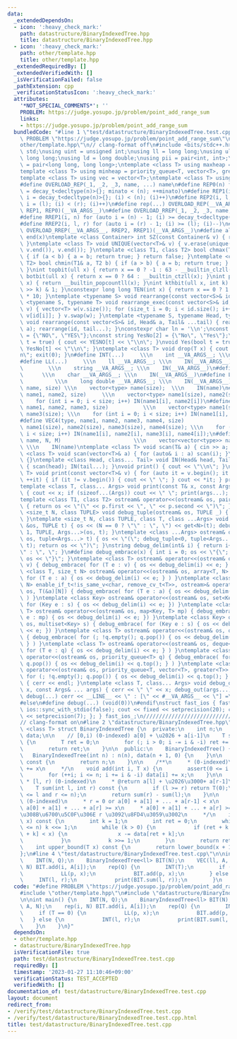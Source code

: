 ```yaml
---
data:
  _extendedDependsOn:
  - icon: ':heavy_check_mark:'
    path: datastructure/BinaryIndexedTree.hpp
    title: datastructure/BinaryIndexedTree.hpp
  - icon: ':heavy_check_mark:'
    path: other/template.hpp
    title: other/template.hpp
  _extendedRequiredBy: []
  _extendedVerifiedWith: []
  _isVerificationFailed: false
  _pathExtension: cpp
  _verificationStatusIcon: ':heavy_check_mark:'
  attributes:
    '*NOT_SPECIAL_COMMENTS*': ''
    PROBLEM: https://judge.yosupo.jp/problem/point_add_range_sum
    links:
    - https://judge.yosupo.jp/problem/point_add_range_sum
  bundledCode: "#line 1 \"test/datastructure/BinaryIndexedTree.test.cpp\"\n#define\
    \ PROBLEM \"https://judge.yosupo.jp/problem/point_add_range_sum\"\n#line 1 \"\
    other/template.hpp\"\n// clang-format off\n#include <bits/stdc++.h>\nusing namespace\
    \ std;\nusing uint = unsigned int;\nusing ll = long long;\nusing ull = unsigned\
    \ long long;\nusing ld = long double;\nusing pii = pair<int, int>;\nusing pll\
    \ = pair<long long, long long>;\ntemplate <class T> using maxheap = priority_queue<T>;\n\
    template <class T> using minheap = priority_queue<T, vector<T>, greater<T>>;\n\
    template <class T> using vec = vector<T>;\ntemplate <class T> using vvec = vector<vector<T>>;\n\
    #define OVERLOAD_REP(_1, _2, _3, name, ...) name\n#define REP0(n) for (auto minato\
    \ = decay_t<decltype(n)>{}; minato < (n); ++minato)\n#define REP1(i, n) for (auto\
    \ i = decay_t<decltype(n)>{}; (i) < (n); (i)++)\n#define REP2(i, l, r) for (auto\
    \ i = (l); (i) < (r); (i)++)\n#define rep(...) OVERLOAD_REP(__VA_ARGS__, REP2,\
    \ REP1, REP0)(__VA_ARGS__)\n#define OVERLOAD_RREP(_1, _2, _3, name, ...) name\n\
    #define RREP1(i, n) for (auto i = (n) - 1; (i) >= decay_t<decltype(n)>{}; (i)--)\n\
    #define RREP2(i, l, r) for (auto i = (r) - 1; (i) >= (l); (i)--)\n#define rrep(...)\
    \ OVERLOAD_RREP(__VA_ARGS__, RREP2, RREP1)(__VA_ARGS__)\n#define all(x) begin(x),\
    \ end(x)\ntemplate <class Container> int SZ(const Container& v) { return int(v.size());\
    \ }\ntemplate <class T> void UNIQUE(vector<T>& v) { v.erase(unique(v.begin(),\
    \ v.end()), v.end()); }\ntemplate <class T1, class T2> bool chmax(T1& a, T2 b)\
    \ { if (a < b) { a = b; return true; } return false; }\ntemplate <class T1, class\
    \ T2> bool chmin(T1& a, T2 b) { if (a > b) { a = b; return true; } return false;\
    \ }\nint topbit(ull x) { return x == 0 ? -1 : 63 - __builtin_clzll(x); }\nint\
    \ botbit(ull x) { return x == 0 ? 64 : __builtin_ctzll(x); }\nint popcount(ull\
    \ x) { return __builtin_popcountll(x); }\nint kthbit(ull x, int k) { return (x\
    \ >> k) & 1; }\nconstexpr long long TEN(int x) { return x == 0 ? 1 : TEN(x - 1)\
    \ * 10; }\ntemplate <typename S> void rearrange(const vector<S>& id) {}\ntemplate\
    \ <typename S, typename T> void rearrange_exec(const vector<S>& id, vector<T>&\
    \ v) { vector<T> w(v.size()); for (size_t i = 0; i < id.size(); i++) { w[i] =\
    \ v[id[i]]; } v.swap(w); }\ntemplate <typename S, typename Head, typename... Tail>\
    \ void rearrange(const vector<S>& id, Head& a, Tail& ...tail) { rearrange_exec(id,\
    \ a); rearrange(id, tail...); }\nconstexpr char ln = '\\n';\nconst string YESNO[2]\
    \ = {\"NO\", \"YES\"};\nconst string YesNo[2] = {\"No\", \"Yes\"};\nvoid YES(bool\
    \ t = true) { cout << YESNO[t] << \"\\n\"; }\nvoid Yes(bool t = true) { cout <<\
    \ YesNo[t] << \"\\n\"; }\ntemplate <class T> void drop(T x) { cout << x << \"\\\
    n\"; exit(0); }\n#define INT(...)     \\\n    int __VA_ARGS__; \\\n    IN(__VA_ARGS__)\n\
    #define LL(...)     \\\n    ll __VA_ARGS__; \\\n    IN(__VA_ARGS__)\n#define STR(...)\
    \        \\\n    string __VA_ARGS__; \\\n    IN(__VA_ARGS__)\n#define CHR(...)\
    \      \\\n    char __VA_ARGS__; \\\n    IN(__VA_ARGS__)\n#define LDB(...)   \
    \          \\\n    long double __VA_ARGS__; \\\n    IN(__VA_ARGS__)\n#define VEC(type,\
    \ name, size) \\\n    vector<type> name(size);  \\\n    IN(name)\n#define VEC2(type,\
    \ name1, name2, size)     \\\n    vector<type> name1(size), name2(size); \\\n\
    \    for (int i = 0; i < size; i++) IN(name1[i], name2[i])\n#define VEC3(type,\
    \ name1, name2, name3, size)           \\\n    vector<type> name1(size), name2(size),\
    \ name3(size); \\\n    for (int i = 0; i < size; i++) IN(name1[i], name2[i], name3[i])\n\
    #define VEC4(type, name1, name2, name3, name4, size)                 \\\n    vector<type>\
    \ name1(size), name2(size), name3(size), name4(size); \\\n    for (int i = 0;\
    \ i < size; i++) IN(name1[i], name2[i], name3[i], name4[i]);\n#define VV(type,\
    \ name, N, M)                       \\\n    vector<vector<type>> name(N, vector<type>(M));\
    \ \\\n    IN(name)\ntemplate <class T> void scan(T& a) { cin >> a; }\ntemplate\
    \ <class T> void scan(vector<T>& a) { for (auto& i : a) scan(i); }\nvoid IN()\
    \ {}\ntemplate <class Head, class... Tail> void IN(Head& head, Tail&... tail)\
    \ { scan(head); IN(tail...); }\nvoid print() { cout << \"\\n\"; }\ntemplate <class\
    \ T> void print(const vector<T>& v) { for (auto it = v.begin(); it != v.end();\
    \ ++it) { if (it != v.begin()) { cout << \" \"; } cout << *it; } print(); }\n\
    template <class T, class... Args> void print(const T& x, const Args& ... args)\
    \ { cout << x; if (sizeof...(Args)) cout << \" \"; print(args...); }\n#ifdef MINATO_LOCAL\n\
    template <class T1, class T2> ostream& operator<<(ostream& os, pair<T1, T2> p)\
    \ { return os << \"(\" << p.first << \", \" << p.second << \")\"; }\ntemplate\
    \ <size_t N, class TUPLE> void debug_tuple(ostream& os, TUPLE _) { (void)os; (void)_;\
    \ }\ntemplate <size_t N, class TUPLE, class T, class ...Args> void debug_tuple(ostream\
    \ &os, TUPLE t) { os << (N == 0 ? \"\" : \", \") << get<N>(t); debug_tuple<N +\
    \ 1, TUPLE, Args...>(os, t); }\ntemplate <class ...Args> ostream& operator<<(ostream&\
    \ os, tuple<Args...> t) { os << \"(\"; debug_tuple<0, tuple<Args...>, Args...>(os,\
    \ t); return os << \")\"; }\nstring debug_delim(int& i) { return i++ == 0 ? \"\
    \" : \", \"; }\n#define debug_embrace(x) { int i = 0; os << \"{\";  { x } return\
    \ os << \"}\"; }\ntemplate <class T> ostream& operator<<(ostream& os, vector<T>\
    \ v) { debug_embrace( for (T e : v) { os << debug_delim(i) << e; } ) }\ntemplate\
    \ <class T, size_t N> ostream& operator<<(ostream& os, array<T, N> a) { debug_embrace(\
    \ for (T e : a) { os << debug_delim(i) << e; } ) }\ntemplate <class T, size_t\
    \ N> enable_if_t<!is_same_v<char, remove_cv_t<T>>, ostream>& operator<<(ostream&\
    \ os, T(&a)[N]) { debug_embrace( for (T e : a) { os << debug_delim(i) << e; }\
    \ ) }\ntemplate <class Key> ostream& operator<<(ostream& os, set<Key> s) { debug_embrace(\
    \ for (Key e : s) { os << debug_delim(i) << e; }) }\ntemplate <class Key, class\
    \ T> ostream& operator<<(ostream& os, map<Key, T> mp) { debug_embrace( for (auto\
    \ e : mp) { os << debug_delim(i) << e; }) }\ntemplate <class Key> ostream& operator<<(ostream&\
    \ os, multiset<Key> s) { debug_embrace( for (Key e : s) { os << debug_delim(i)\
    \ << e; }) }\ntemplate <class T> ostream& operator<<(ostream& os, queue<T> q)\
    \ { debug_embrace( for (; !q.empty(); q.pop()) { os << debug_delim(i) << q.front();\
    \ } ) }\ntemplate <class T> ostream& operator<<(ostream& os, deque<T> q) { debug_embrace(\
    \ for (T e : q) { os << debug_delim(i) << e; } ) }\ntemplate <class T> ostream&\
    \ operator<<(ostream& os, priority_queue<T> q) { debug_embrace( for (; !q.empty();\
    \ q.pop()) { os << debug_delim(i) << q.top(); } ) }\ntemplate <class T> ostream&\
    \ operator<<(ostream& os, priority_queue<T, vector<T>, greater<T>> q) { debug_embrace(\
    \ for (; !q.empty(); q.pop()) { os << debug_delim(i) << q.top(); } ) }\nvoid debug_out()\
    \ { cerr << endl; }\ntemplate <class T, class... Args> void debug_out(const T&\
    \ x, const Args& ... args) { cerr << \" \" << x; debug_out(args...); }\n#define\
    \ debug(...) cerr << __LINE__ << \" : [\" << #__VA_ARGS__ << \"] =\", debug_out(__VA_ARGS__)\n\
    #else\n#define debug(...) (void(0))\n#endif\nstruct fast_ios { fast_ios() { cin.tie(nullptr);\
    \ ios::sync_with_stdio(false); cout << fixed << setprecision(20); cerr << fixed\
    \ << setprecision(7); }; } fast_ios_;\n///////////////////////////////////////////////////////////////////////////////////////////////////////////////////////////////////////////////////////////////////////////////////////////\n\
    // clang-format on\n#line 2 \"datastructure/BinaryIndexedTree.hpp\"\n\ntemplate\
    \ <class T> struct BinaryIndexedTree {\n  private:\n    int n;\n    vector<T>\
    \ data;\n\n    // [0,i) (0-indexed) a[0] + \u2026 + a[i-1]\n    T sum(int i) const\
    \ {\n        T ret = 0;\n        for (; i > 0; i -= i & -i) ret += data[i];\n\
    \        return ret;\n    }\n\n  public:\n    BinaryIndexedTree() {\n    }\n \
    \   BinaryIndexedTree(int n) : n(n), data(n + 1, 0) {\n    }\n\n    int size()\
    \ const {\n        return n;\n    }\n\n    /**\n     * (0-indexed)\n     * a[i]\
    \ += x\n     */\n    void add(int i, T x) {\n        assert(0 <= i and i < n);\n\
    \        for (++i; i <= n; i += i & -i) data[i] += x;\n    }\n\n    /**\n    \
    \ * [l, r) (0-indexed)\n     * @return a[l] + \u2026\u3000+ a[r-1]\n     */\n\
    \    T sum(int l, int r) const {\n        if (l >= r) return T(0);\n        assert(0\
    \ <= l and r <= n);\n        return sum(r) - sum(l);\n    }\n\n    /**\n     *\
    \ (0-indexed)\n     * r = 0 or a[0] + a[1] + ... + a[r-1] < x\n     * r = n or\
    \ a[0] + a[1] + ... + a[r] >= x\n     * a[0] + a[1] + ... + a[r] >= x \u3068\u306A\
    \u308B\u6700\u5C0F\u306E r \u3092\u8FD4\u3059\u3002\n     */\n    int lower_bound(T\
    \ x) const {\n        int k = 1;\n        int ret = 0;\n        while ((k << 1)\
    \ <= n) k <<= 1;\n        while (k > 0) {\n            if (ret + k <= n and data[ret\
    \ + k] < x) {\n                x -= data[ret + k];\n                ret += k;\n\
    \            }\n            k >>= 1;\n        }\n        return ret;\n    }\n\n\
    \    int upper_bound(T x) const {\n        return lower_bound(x + 1);\n    }\n\
    };\n#line 4 \"test/datastructure/BinaryIndexedTree.test.cpp\"\n\nint main() {\n\
    \    INT(N, Q);\n    BinaryIndexedTree<ll> BIT(N);\n    VEC(ll, A, N);\n    rep(i,\
    \ N) BIT.add(i, A[i]);\n    rep(Q) {\n        INT(T);\n        if (T == 0) {\n\
    \            LL(p, x);\n            BIT.add(p, x);\n        } else {\n       \
    \     INT(l, r);\n            print(BIT.sum(l, r));\n        }\n    }\n}\n"
  code: "#define PROBLEM \"https://judge.yosupo.jp/problem/point_add_range_sum\"\n\
    #include \"other/template.hpp\"\n#include \"datastructure/BinaryIndexedTree.hpp\"\
    \n\nint main() {\n    INT(N, Q);\n    BinaryIndexedTree<ll> BIT(N);\n    VEC(ll,\
    \ A, N);\n    rep(i, N) BIT.add(i, A[i]);\n    rep(Q) {\n        INT(T);\n   \
    \     if (T == 0) {\n            LL(p, x);\n            BIT.add(p, x);\n     \
    \   } else {\n            INT(l, r);\n            print(BIT.sum(l, r));\n    \
    \    }\n    }\n}"
  dependsOn:
  - other/template.hpp
  - datastructure/BinaryIndexedTree.hpp
  isVerificationFile: true
  path: test/datastructure/BinaryIndexedTree.test.cpp
  requiredBy: []
  timestamp: '2023-01-27 11:10:46+09:00'
  verificationStatus: TEST_ACCEPTED
  verifiedWith: []
documentation_of: test/datastructure/BinaryIndexedTree.test.cpp
layout: document
redirect_from:
- /verify/test/datastructure/BinaryIndexedTree.test.cpp
- /verify/test/datastructure/BinaryIndexedTree.test.cpp.html
title: test/datastructure/BinaryIndexedTree.test.cpp
---
```

